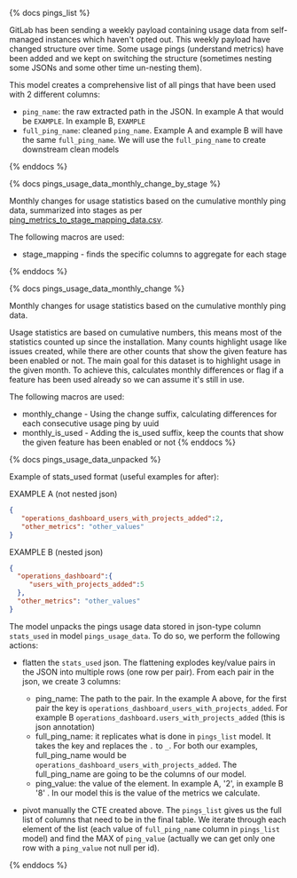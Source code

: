 {% docs pings_list %}

GitLab has been sending a weekly payload containing usage data from self-managed instances which haven't opted out. This weekly payload have changed structure over time. Some usage pings (understand metrics) have been added and we kept on switching the structure (sometimes nesting some JSONs and some other time un-nesting them).

This model creates a comprehensive list of all pings that have been used with 2 different columns:

* `ping_name`: the raw extracted path  in the JSON. In example A that would be `EXAMPLE`. In example B, `EXAMPLE`
* `full_ping_name`: cleaned `ping_name`. Example A and example B will have the same `full_ping_name`. We will use the `full_ping_name` to create downstream clean models


{% enddocs %}

{% docs pings_usage_data_monthly_change_by_stage %}

Monthly changes for usage statistics based on the cumulative monthly ping data, summarized into stages as per [ping_metrics_to_stage_mapping_data.csv](https://gitlab.com/gitlab-data/analytics/blob/master/transform/snowflake-dbt/data/ping_metrics_to_stage_mapping_data.csv).

The following macros are used:
* stage_mapping - finds the specific columns to aggregate for each stage

{% enddocs %}

{% docs pings_usage_data_monthly_change %}

Monthly changes for usage statistics based on the cumulative monthly ping data.

Usage statistics are based on cumulative numbers, this means most of the statistics counted up since the installation. Many counts highlight usage like issues created, while there are other counts that show the given feature has been enabled or not.
The main goal for this dataset is to highlight usage in the given month. To achieve this, calculates monthly differences or flag if a feature has been used already so we can assume it's still in use.

The following macros are used:

* monthly_change - Using the change suffix, calculating differences for each consecutive usage ping by uuid
* monthly_is_used - Adding the is_used suffix, keep the counts that show the given feature has been enabled or not
{% enddocs %}

{% docs pings_usage_data_unpacked %}

Example of stats_used format (useful examples for after):

EXAMPLE A (not nested json)
```json
{
   "operations_dashboard_users_with_projects_added":2,
   "other_metrics": "other_values"
}
```

EXAMPLE B (nested json)
```json
{
  "operations_dashboard":{ 
     "users_with_projects_added":5
  },
  "other_metrics": "other_values"
}
```
 
The model unpacks the pings usage data stored in json-type column `stats_used` in model `pings_usage_data`. To do so, we perform the following actions:

* flatten the `stats_used` json. The flattening explodes  key/value pairs in the JSON into multiple rows (one row per pair). From each pair in the json, we create 3 columns:
  * ping_name: The path to the pair. In the example A above, for the first pair the key is `operations_dashboard_users_with_projects_added`. For example B `operations_dashboard.users_with_projects_added` (this is json annotation)
  * full_ping_name: it replicates what is done in `pings_list` model. It takes the key and replaces the `.` to `_`. For both our examples, full_ping_name would be `operations_dashboard_users_with_projects_added`. The full_ping_name are going to be the columns of our model.
  * ping_value: the value of the element. In example A, '2', in example B '8' . In our model this is the value of the metrics we calculate. 
  
* pivot manually the CTE created above. The `pings_list` gives us the full list of columns that need to be in the final table. We iterate through each element of the list (each value of `full_ping_name` column in `pings_list` model) and find the MAX of `ping_value` (actually we can get only one row with a `ping_value` not null per id).

{% enddocs %}
